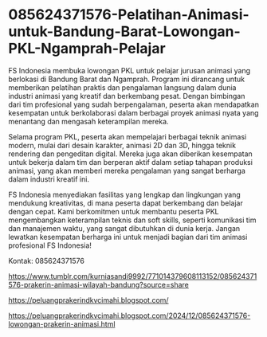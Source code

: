 # 085624371576-Pelatihan-Animasi-untuk-Bandung-Barat-Lowongan-PKL-Ngamprah-Pelajar
FS Indonesia membuka lowongan PKL untuk pelajar jurusan animasi yang berlokasi di Bandung Barat dan Ngamprah. Program ini dirancang untuk memberikan pelatihan praktis dan pengalaman langsung dalam dunia industri animasi yang kreatif dan berkembang pesat. Dengan bimbingan dari tim profesional yang sudah berpengalaman, peserta akan mendapatkan kesempatan untuk berkolaborasi dalam berbagai proyek animasi nyata yang menantang dan mengasah keterampilan mereka.  

Selama program PKL, peserta akan mempelajari berbagai teknik animasi modern, mulai dari desain karakter, animasi 2D dan 3D, hingga teknik rendering dan pengeditan digital. Mereka juga akan diberikan kesempatan untuk bekerja dalam tim dan berperan aktif dalam setiap tahapan produksi animasi, yang akan memberi mereka pengalaman yang sangat berharga dalam industri kreatif ini.  

FS Indonesia menyediakan fasilitas yang lengkap dan lingkungan yang mendukung kreativitas, di mana peserta dapat berkembang dan belajar dengan cepat. Kami berkomitmen untuk membantu peserta PKL mengembangkan keterampilan teknis dan soft skills, seperti komunikasi tim dan manajemen waktu, yang sangat dibutuhkan di dunia kerja. Jangan lewatkan kesempatan berharga ini untuk menjadi bagian dari tim animasi profesional FS Indonesia!

Kontak:
085624371576

https://www.tumblr.com/kurniasandi9992/771014379608113152/085624371576-prakerin-animasi-wilayah-bandung?source=share

https://peluangprakerindkvcimahi.blogspot.com/

https://peluangprakerindkvcimahi.blogspot.com/2024/12/085624371576-lowongan-prakerin-animasi.html
